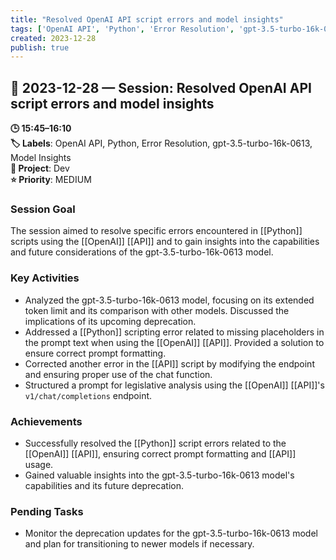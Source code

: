 ```yaml
---
title: "Resolved OpenAI API script errors and model insights"
tags: ['OpenAI API', 'Python', 'Error Resolution', 'gpt-3.5-turbo-16k-0613', 'Model Insights']
created: 2023-12-28
publish: true
---
```


## 📅 2023-12-28 — Session: Resolved OpenAI API script errors and model insights

**🕒 15:45–16:10**  
**🏷️ Labels**: OpenAI API, Python, Error Resolution, gpt-3.5-turbo-16k-0613, Model Insights  
**📂 Project**: Dev  
**⭐ Priority**: MEDIUM  


### Session Goal
The session aimed to resolve specific errors encountered in [[Python]] scripts using the [[OpenAI]] [[API]] and to gain insights into the capabilities and future considerations of the gpt-3.5-turbo-16k-0613 model.

### Key Activities
- Analyzed the gpt-3.5-turbo-16k-0613 model, focusing on its extended token limit and its comparison with other models. Discussed the implications of its upcoming deprecation.
- Addressed a [[Python]] scripting error related to missing placeholders in the prompt text when using the [[OpenAI]] [[API]]. Provided a solution to ensure correct prompt formatting.
- Corrected another error in the [[API]] script by modifying the endpoint and ensuring proper use of the chat function.
- Structured a prompt for legislative analysis using the [[OpenAI]] [[API]]'s `v1/chat/completions` endpoint.

### Achievements
- Successfully resolved the [[Python]] script errors related to the [[OpenAI]] [[API]], ensuring correct prompt formatting and [[API]] usage.
- Gained valuable insights into the gpt-3.5-turbo-16k-0613 model's capabilities and its future deprecation.

### Pending Tasks
- Monitor the deprecation updates for the gpt-3.5-turbo-16k-0613 model and plan for transitioning to newer models if necessary.
